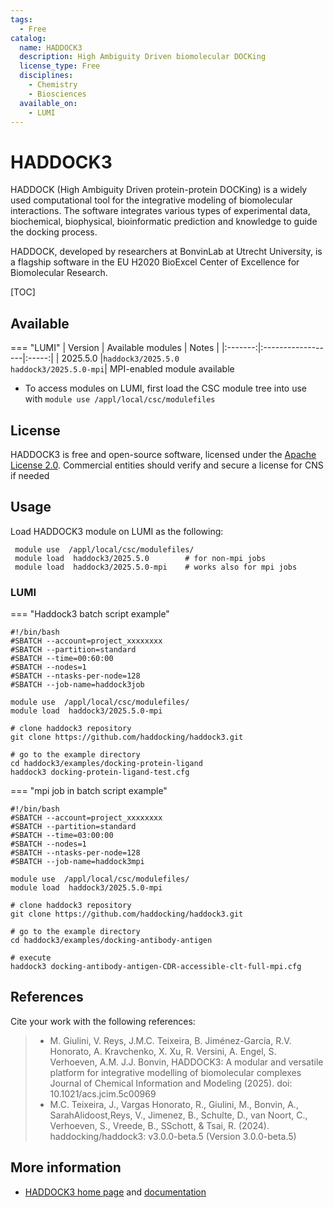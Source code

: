 ```yaml
---
tags:
  - Free
catalog:
  name: HADDOCK3
  description: High Ambiguity Driven biomolecular DOCKing
  license_type: Free
  disciplines:
    - Chemistry
    - Biosciences
  available_on:
    - LUMI
---
```


# HADDOCK3

HADDOCK (High Ambiguity Driven protein-protein DOCKing) is a widely used computational tool for the integrative modeling of biomolecular interactions.  The software integrates various types of experimental data, biochemical, biophysical, bioinformatic prediction and knowledge to guide the docking process.

HADDOCK, developed by researchers at BonvinLab at Utrecht University, is a flagship software in the EU H2020 BioExcel Center of Excellence for Biomolecular Research. 

[TOC]

## Available

=== "LUMI"
    | Version | Available modules | Notes |
    |:-------:|:------------------|:-----:|
    | 2025.5.0   |`haddock3/2025.5.0`<br>`haddock3/2025.5.0-mpi`| MPI-enabled module available
  

- To access modules on LUMI, first load the CSC module tree into use with
  `module use /appl/local/csc/modulefiles`


## License

HADDOCK3 is free and open-source software, licensed under the [Apache License 2.0](https://github.com/haddocking/haddock3/blob/main/LICENSE). Commercial entities should verify and secure a license for CNS if needed

## Usage

Load HADDOCK3 module  on LUMI as the following:

   ```text
    module use  /appl/local/csc/modulefiles/
    module load  haddock3/2025.5.0        # for non-mpi jobs
    module load  haddock3/2025.5.0-mpi    # works also for mpi jobs

   ```

### LUMI

=== "Haddock3 batch script example"
 
  ```text
  #!/bin/bash
  #SBATCH --account=project_xxxxxxxx
  #SBATCH --partition=standard
  #SBATCH --time=00:60:00
  #SBATCH --nodes=1
  #SBATCH --ntasks-per-node=128
  #SBATCH --job-name=haddock3job

  module use  /appl/local/csc/modulefiles/
  module load  haddock3/2025.5.0-mpi

  # clone haddock3 repository
  git clone https://github.com/haddocking/haddock3.git

  # go to the example directory   
  cd haddock3/examples/docking-protein-ligand
  haddock3 docking-protein-ligand-test.cfg
  ```

=== "mpi job in batch script example"

  ```text
  #!/bin/bash
  #SBATCH --account=project_xxxxxxxx
  #SBATCH --partition=standard
  #SBATCH --time=03:00:00
  #SBATCH --nodes=1
  #SBATCH --ntasks-per-node=128
  #SBATCH --job-name=haddock3mpi

  module use  /appl/local/csc/modulefiles/
  module load  haddock3/2025.5.0-mpi

  # clone haddock3 repository
  git clone https://github.com/haddocking/haddock3.git

  # go to the example directory
  cd haddock3/examples/docking-antibody-antigen

  # execute
  haddock3 docking-antibody-antigen-CDR-accessible-clt-full-mpi.cfg
  ```

## References

Cite your work with the following references:

> - M. Giulini, V. Reys, J.M.C. Teixeira, B. Jiménez-García, 
    R.V. Honorato, A. Kravchenko, X. Xu, R. Versini, A. Engel, S. Verhoeven, A.M.
    J.J. Bonvin, HADDOCK3: A modular and versatile platform for integrative modelling 
    of biomolecular complexes Journal of Chemical Information and Modeling (2025). doi: 10.1021/acs.jcim.5c00969
> - M.C. Teixeira, J., Vargas Honorato, R., Giulini, M., Bonvin, A., 
    SarahAlidoost,Reys, V., Jimenez, B., Schulte, D., van Noort, C., Verhoeven, S., Vreede, B., SSchott, 
    & Tsai, R. (2024). haddocking/haddock3: v3.0.0-beta.5 (Version 3.0.0-beta.5) 


## More information

- [HADDOCK3 home page](https://www.bonvinlab.org/software/haddock3/) and [documentation](https://www.bonvinlab.org/haddock3-user-manual/)
